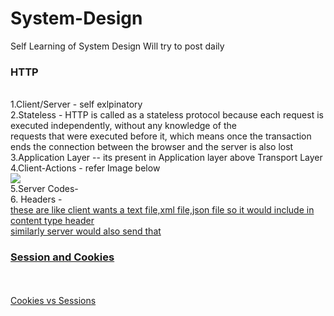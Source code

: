 # System-Design
Self Learning of System Design 
Will try to post daily<br>

<h3>HTTP</h3><br>
1.Client/Server - self exlpinatory<br>
2.Stateless - HTTP is called as a stateless protocol because each request is executed independently, without any knowledge of the <br>requests that were executed before it, which means once the transaction ends the connection between the browser and the server is also lost<br>
3.Application Layer -- its present in Application layer above Transport Layer<br>
4.Client-Actions - refer Image below<br>
<img src="../Src/HTTP-Actions.PNG"><br>
5.Server Codes-<a href="https://developer.mozilla.org/en-US/docs/Web/HTTP/Status"></a><br>
6. Headers - <a href="https://developer.mozilla.org/en-US/docs/Web/HTTP/Headers"><br>
these are like client wants a text file,xml file,json file so it would include in content type header<br>
similarly server would also send that<br>


<h3>Session and Cookies</h3>
<br>
<a href="http://www.lassosoft.com/Tutorial-Understanding-Cookies-and-Sessions">
<br>
Cookies vs Sessions<br>
<a href="https://medium.com/@rawat.hemant27/what-is-the-difference-between-cookie-cache-and-session-d6f468a9b4b3"><br>



